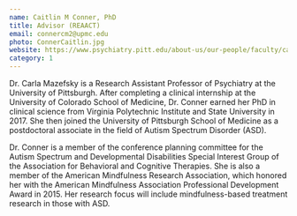 ```yaml
---
name: Caitlin M Conner, PhD
title: Advisor (REAACT)
email: connercm2@upmc.edu
photo: ConnerCaitlin.jpg
website: https://www.psychiatry.pitt.edu/about-us/our-people/faculty/caitlin-m-conner-phd
category: 1
---
```


Dr. Carla Mazefsky is a Research Assistant Professor of Psychiatry at the University of Pittsburgh. After completing a clinical internship at the University of Colorado School of Medicine, Dr. Conner earned her PhD in clinical science from Virginia Polytechnic Institute and State University in 2017. She then joined the University of Pittsburgh School of Medicine as a postdoctoral associate in the field of Autism Spectrum Disorder (ASD). 

Dr. Conner is a member of the conference planning committee for the Autism Spectrum and Developmental Disabilities Special Interest Group of the Association for Behavioral and Cognitive Therapies. She is also a member of the American Mindfulness Research Association, which honored her with the American Mindfulness Association Professional Development Award in 2015. Her research focus will include mindfulness-based treatment research in those with ASD. 